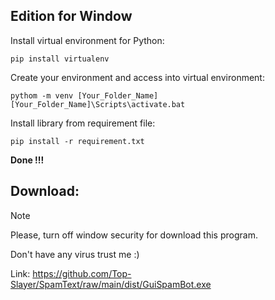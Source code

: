 ## Edition for Window
  Install virtual environment for Python:
  
    pip install virtualenv

  Create your environment and access into virtual environment:

    pythom -m venv [Your_Folder_Name]
    [Your_Folder_Name]\Scripts\activate.bat

  Install library from requirement file:

    pip install -r requirement.txt

  **Done !!!**

## Download:
  > [!NOTE]
  > Please, turn off window security for download this program.
  > 
  > Don't have any virus trust me :)

  Link: https://github.com/Top-Slayer/SpamText/raw/main/dist/GuiSpamBot.exe
